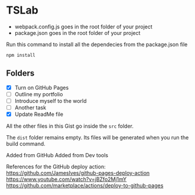 # TSLab

- webpack.config.js goes in the root folder of your project
- package.json goes in the root folder of your project 

Run this command to install all the dependecies from the package.json file

```
npm install
```
## Folders

- [x] Turn on GitHub Pages
- [ ] Outline my portfolio
- [ ] Introduce myself to the world
- [ ] Another task
- [x] Update ReadMe file

All the other files in this Gist go inside the `src` folder.

The `dist` folder remains empty. Its files will be generated when you run the build command.

Added from GitHub
Added from Dev tools 

References for the GitHub deploy action:
https://github.com/JamesIves/github-pages-deploy-action
https://www.youtube.com/watch?v=jBZfo2Mj1mY
https://github.com/marketplace/actions/deploy-to-github-pages
